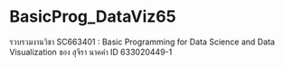 # BasicProg_DataViz65
รวบรวมงานวิชา SC663401 : Basic Programming for Data Science and Data Visualization ของ สุจีรา นาคคำ ID 633020449-1
